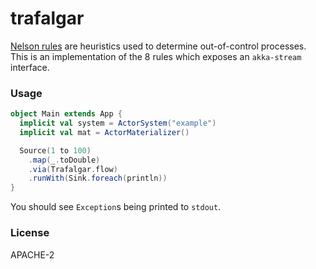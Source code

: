 trafalgar
=========

[Nelson rules](https://en.wikipedia.org/wiki/Nelson_rules) are heuristics used to determine out-of-control processes. This is an implementation of the 8 rules which exposes an `akka-stream` interface.

### Usage

```scala
object Main extends App {
  implicit val system = ActorSystem("example")
  implicit val mat = ActorMaterializer()

  Source(1 to 100)
    .map(_.toDouble)
    .via(Trafalgar.flow)
    .runWith(Sink.foreach(println))
}
```

You should see `Exception`s being printed to `stdout`.

### License

APACHE-2
